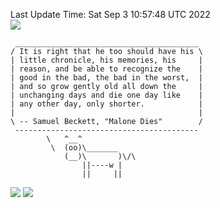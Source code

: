 Last Update Time: 
Sat Sep  3 10:57:48 UTC 2022
<br>![](https://img.shields.io/badge/%E5%A4%A7%E5%AE%B6-%E5%AE%89%E5%AE%89-green)<br>
```
 _________________________________________
/ It is right that he too should have his \
| little chronicle, his memories, his     |
| reason, and be able to recognize the    |
| good in the bad, the bad in the worst,  |
| and so grow gently old all down the     |
| unchanging days and die one day like    |
| any other day, only shorter.            |
|                                         |
\ -- Samuel Beckett, "Malone Dies"        /
 -----------------------------------------
        \   ^__^
         \  (oo)\_______
            (__)\       )\/\
                ||----w |
                ||     ||
```
![](https://github-readme-stats.vercel.app/api?username=chenlitw)
![](https://github-readme-stats.vercel.app/api/top-langs/?username=chenlitw)
